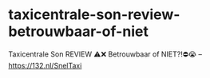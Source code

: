 # taxicentrale-son-review-betrouwbaar-of-niet
Taxicentrale Son REVIEW ⚠️❌ Betrouwbaar of NIET?!⛔️😭 – https://132.nl/SnelTaxi
